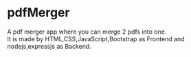 # pdfMerger
A pdf merger app where you can merge 2 pdfs into one.</br>
It is made by HTML,CSS,JavaScript,Bootstrap as Frontend and nodejs,expressjs as Backend.
